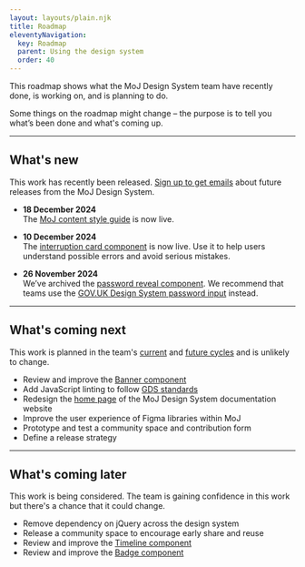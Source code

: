 ```yaml
---
layout: layouts/plain.njk
title: Roadmap
eleventyNavigation:
  key: Roadmap
  parent: Using the design system
  order: 40
---
```


This roadmap shows what the MoJ Design System team have recently done, is working on, and is planning to do.

Some things on the roadmap might change – the purpose is to tell you what’s been done and what's coming up.

<hr>

## What's new
This work has recently been released. [Sign up to get emails](https://docs.google.com/forms/d/1i7rinQINSjdQ6w_SChXqxQFTttPMgfcSfPamq8YRnP8/viewform) about future releases from the MoJ Design System.

- **18 December 2024**  
The [MoJ content style guide](/content-standards/style-guide/) is now live.

- **10 December 2024**  
The [interruption card component](/components/interruption-card/) is now live. Use it to help users understand possible errors and avoid serious mistakes.

- **26 November 2024**  
We’ve archived the [password reveal component](/archive/password-reveal/). We recommend that teams use the [GOV.UK Design System password input](https://design-system.service.gov.uk/components/password-input/) instead.

<hr>

## What's coming next
This work is planned in the team's [current](https://github.com/orgs/ministryofjustice/projects/92) and [future cycles](https://github.com/orgs/ministryofjustice/projects/92/views/1) and is unlikely to change.

- Review and improve the [Banner component](/components/banner/)
- Add JavaScript linting to follow [GDS standards](https://gds-way.digital.cabinet-office.gov.uk/manuals/programming-languages/js.html#linting)
- Redesign the [home page](/) of the MoJ Design System documentation website
- Improve the user experience of Figma libraries within MoJ
- Prototype and test a community space and contribution form
- Define a release strategy

<hr>

## What's coming later
This work is being considered. The team is gaining confidence in this work but there's a chance that it could change.

- Remove dependency on jQuery across the design system
- Release a community space to encourage early share and reuse
- Review and improve the [Timeline component](/components/timeline/)
- Review and improve the [Badge component](/components/badge/)
